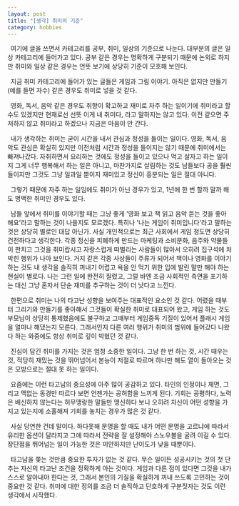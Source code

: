 ```yaml
---
layout: post
title: "[생각] 취미의 기준"
category: hobbies
---
```

&ensp;여기에 글을 쓰면서 카테고리를 공부, 취미, 일상의 기준으로 나눈다. 
대부분의 글은 일상 카테고리에 들어가고 있다.
공부 같은 경우는 명확하게 구분되기 때문에 논외로 하지만
취미와 일상 같은 경우는 언뜻 보기에 상당히 기준이 모호해 보인다.

&ensp;지금 취미 카테고리에 들어가 있는 글들은 게임과 그림 이야기.
아직은 없지만 만들기(예를 들면 자수) 같은 경우도 취미로 넣을 것 같다.

&ensp;영화, 독서, 음악 같은 경우도 취향이 확고하고 재미로 자주 하는 일이기에 취미라고 할 수도 있겠지만
현재로선 선뜻 이게 내 취미다, 라고 말하지는 않고 있다.
이전 같으면 주저하지 않고 취미라고 하겠으나 지금은 마음이 안 간다.

&ensp;내가 생각하는 취미는 굳이 시간을 내서 관심과 정성을 들이는 일이다.
영화, 독서, 음악도 관심은 확실히 있지만 이전처럼 시간과 정성을 들이지는 않기 때문에 취미에서는 빠져나갔다.
자취하면서 요리하는 것에도 정성을 들이고 있으나 
먹고 살자고 하는 일이지 그게 너무 행복해서 하는 일은 아니고,
마찬가지로 살림하는 것도 남들보다 공을 훨씬 들이지만 그것도 그냥 일과일 뿐이지
재미있고 정신이 흥분되는 일은 절대 아니다.

&ensp;그렇기 때문에 자주 하는 일임에도 취미가 아닌 경우가 있고,
1년에 한 번 할까 말까 해도 명백한 취미인 경우도 있다.

&ensp;남들 앞에서 취미를 이야기할 때는 그냥 좋게 '영화 보고 책 읽고 음악 듣는 것을 좋아해요'라고 말하는 것이 나을지도 모르겠다.
특히나 '나는 게임이 취미입니다'라고 말하는 것은 상당히 별로인 대답 아닌가.
사실 개인적으로는 최근 사회에서 게임 정도면 상당히 건전하다고 생각한다.
각종 정신을 피폐하게 만드는 마케팅과 소비문화, 음주와 약물들이 판치고
그것을 취미랍시고 자랑스럽게 떠벌리는 사람들이 많아서 오히려 집구석에 처박힌 행위가 나아 보인다.
거지 같은 각종 사상들이 주류가 되어서 책이나 영화를 이야기하는 것도
내 생각을 솔직히 꺼내기 어렵고 욕을 안 먹기 위한 입에 발린 말만 해야 하는 현실이 별로다.
나는 그런 일에 완전히 질렸고, 그럴 바엔 조금 사회적인 측면을 포기하는 대신
그냥 혼자서 단순 재미를 추구하는 것이 더 낫다고 느낀다.

&ensp;한편으로 취미는 나의 타고난 성향을 보여주는 대표적인 요소인 것 같다.
어렸을 때부터 그리기와 만들기를 좋아해서 그것들이 확실한 취미로 대표되어 왔고,
게임 하는 것도 부모님이 상당히 통제했음에도 불구하고 그때부터 게임중독 기질이 있어서 플래시 게임을 얼마나 해댔는지 모른다.
그래서인지 다른 여러 행위가 취미의 범위에 들어갔다 나왔다 하는 와중에도 항상 취미로 깊이 박혔던 것 같다.

&ensp;진심이 담긴 취미를 가지는 것은 엄청 소중한 일이다. 그냥 한 번 하는 것, 시간 때우는 것, 적당히 재밌는 것을 뛰어넘어서
본능이 저절로 따르며 하나만 해도 열이 돌아오는 것은 모방으로는 절대 못 하는 일이다.

&ensp;요즘에는 이런 타고남의 중요성에 아주 많이 공감하고 있다.
타인의 인정이나 체면, 그리고 맥없는 동경만 따르다 보면 언젠가는 공허함을 느끼게 된다.
기회는 공평하다, 노력은 배신하지 않는다는 허무맹랑한 말들만 맹신하다 보니
오히려 자신이 어떤 성향을 가지고 있는지에 소홀해져 기회를 놓치는 경우가 많은 것 같다.

&ensp;사실 당연한 건데 말이다. 하다못해 문명을 할 때도 내가 어떤 문명을 고르냐에 따라서
유리한 옵션이 달라지고 그에 따라서 전략을 잘 설정해야 스노우볼을 굴려 이길 수 있다.
장단점을 뛰어넘는 일이 가능한 것은 미안하지만 난이도가 낮을 때뿐이다.

&ensp;타고남을 쫒는 것만큼 중요한 투자가 없는 것 같다. 
무슨 일이든 성공시키는 것의 첫 단추는 자신의 타고난 조건을 정확하게 아는 것이다.
게임과 다른 점이 있다면 그것을 내가 스스로 알아내야 한다는 것,
그래서 본인의 기질을 확실하게 꺼내 쓰도록 고민하는 것이 중요한 것 같다.
취미에 대한 정의를 조금 더 솔직하고 단호하게 구분짓자는 것도 이런 생각에서 시작했다.